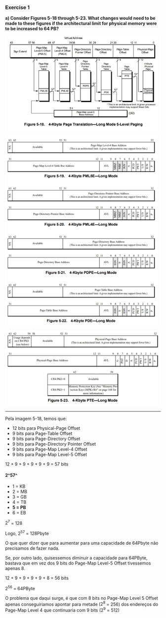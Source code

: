 ### Exercise 1

**a) Consider Figures 5-18 through 5-23. What changes would need to be made to these figures if the architectural limit for physical memory were to be increased to 64 PB?**

![4Kbyte Page Translation - Long Mode 5-Level Paging](./img/5_18.jpeg)

![4Kbyte PML5E, PML4E, PDPE and PDE - Long Mode](./img/PML5E_PML4E_PDPE_PDE.jpeg)

![4Kbyte PTE - Long Mode](./img/5_23.jpeg)

----

Pela imagem 5-18, temos que:

- 12 bits para Physical-Page Offset
- 9 bits para Page-Table Offset
- 9 bits para Page-Directory Offset
- 9 bits para Page-Directory Pointer Offset
- 9 bits para Page-Map Level-4 Offset
- 9 bits para Page-Map Level-5 Offset

12 + 9 + 9 + 9 + 9 + 9 = 57 bits

#### 2^57^

- 1 = KB
- 2 = MB
- 3 = GB
- 4 = TB
- **5 = PB**
- 6 = EB

$2^7$ = 128

Logo, $2^57$ = 128Pbyte

O que quer dizer que para aumentar para uma capacidade de
64Pbyte não precisamos de fazer nada.

Se, por outro lado, quisessemos diminuir a capacidade para 64PByte,
bastava que em vez dos 9 bits do Page-Map Level-5 Offset
tivessemos apenas 8.

12 + 9 + 9 + 9 + 9 + 8 = 56 bits

$2^56$ = 64PByte

O problema que daqui surge, é que com 8 bits no Page-Map Level 5 Offset apenas
conseguiriamos apontar para metade ($2^8$ = 256) dos endereços do Page-Map
Level 4 que continuaria com 9 bits ($2^9$ = 512)

